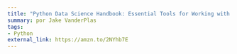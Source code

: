 ```yaml
---
title: "Python Data Science Handbook: Essential Tools for Working with Data (English Edition)"
summary: por Jake VanderPlas
tags:
- Python
external_link: https://amzn.to/2NYhb7E
---
```


